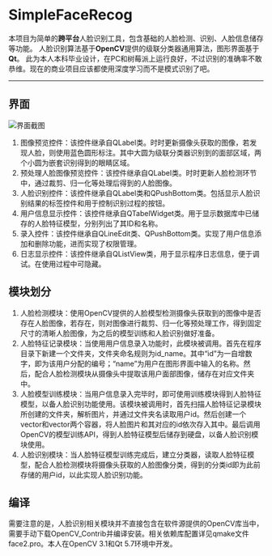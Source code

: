 # SimpleFaceRecog
本项目为简单的**跨平台**人脸识别工具，包含基础的人脸检测、识别、人脸信息储存等功能。
人脸识别算法基于**OpenCV**提供的级联分类器通用算法，图形界面基于**Qt**。
此为本人本科毕业设计，在PC和树莓派上运行良好，不过识别的准确率不敢恭维。现在的商业项目应该都使用深度学习而不是模式识别了吧。
***
## 界面
![界面截图](https://raw.githubusercontent.com/azure42/SimpleFaceRecog/master/snap.png)
 1. 图像预览控件：该控件继承自QLabel类。时时更新摄像头获取的图像，若发现人脸，则使用蓝色圆形标注。其中大圆为级联分类器识别到的面部区域，两个小圆为嵌套识别得到的眼睛区域。
 2. 预处理人脸图像预览控件：该控件继承自QLabel类。时时更新人脸检测环节中，通过裁剪、归一化等处理后得到的人脸图像。
 3. 人脸识别控件：该控件继承自QLabel类和QPushBottom类。包括显示人脸识别结果的标签控件和用于控制识别过程的按钮。
 4. 用户信息显示控件：该控件继承自QTabelWidget类。用于显示数据库中已储存的人脸特征模型，分别列出了其ID和名称。
 5. 录入控件：该控件继承自QLineEdit类、QPushBottom类。实现了用户信息添加和删除功能，进而实现了权限管理。
 6. 日志显示控件：该控件继承自QListView类，用于显示程序日志信息，便于调试。在使用过程中可隐藏。
## 模块划分
 1. 人脸检测模块：使用OpenCV提供的人脸模型检测摄像头获取到的图像中是否存在人脸图像，若存在，则对图像进行裁剪、归一化等预处理工作，得到固定尺寸的清晰人脸图像，为之后的模型训练和人脸识别做好准备。
 2. 人脸特征记录模块：当使用用户信息录入功能时，此模块被调用。首先在程序目录下新建一个文件夹，文件夹命名规则为id_name。其中“id”为一自增数字，即为该用户分配的编号；“name”为用户在图形界面中输入的名称。然后，配合人脸检测模块从摄像头中提取该用户面部图像，储存在对应文件夹中。
 3. 人脸模型训练模块：当用户信息录入完毕时，即可使用训练模块得到人脸特征模型，以备人脸识别功能使用。该模块被调用时，首先扫描人脸特征记录模块所创建的文件夹，解析图片，并通过文件夹名读取用户id。然后创建一个vector<int>和vector<Mat>两个容器，将人脸图片和其对应的id依次存入其中。最后调用OpenCV的模型训练API，得到人脸特征模型后储存到硬盘，以备人脸识别模块使用。
 4. 人脸识别模块：当人脸特征模型训练完成后，建立分类器，读取人脸特征模型，配合人脸检测模块将摄像头获取的人脸图像分类，得到的分类id即为此前存储的用户id，以此实现人脸识别功能。
 ## 编译
 需要注意的是，人脸识别相关模块并不直接包含在软件源提供的OpenCV库当中，需要手动下载OpenCV_Contrib并编译安装。相关依赖库配置详见qmake文件face2.pro。本人在OpenCV 3.1和Qt 5.7环境中开发。
 
